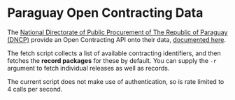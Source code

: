 Paraguay Open Contracting Data
==============================

The [National Directorate of Public Procurement of The Republic of Paraguay (DNCP)](https://www.contrataciones.gov.py/) provide an Open Contracting API onto their data, [documented here](https://www.contrataciones.gov.py/datos/open-contracting-info).

The fetch script collects a list of available contracting identifiers, and then fetches the **record packages** for these by default. You can supply the `-r` argument to fetch individual releases as well as records.

The current script does not make use of authentication, so is rate limited to 4 calls per second.
